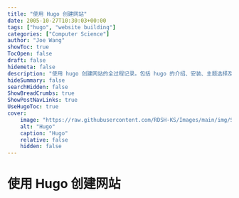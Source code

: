 ```yaml
---
title: "使用 Hugo 创建网站"
date: 2005-10-27T10:30:03+00:00
tags: ["hugo", "website building"]
categories: ["Computer Science"]
author: "Joe Wang"
showToc: true
TocOpen: false
draft: false
hidemeta: false
description: "使用 hugo 创建网站的全过程记录。包括 hugo 的介绍、安装、主题选择及使用等"
hideSummary: false
searchHidden: false
ShowBreadCrumbs: true
ShowPostNavLinks: true
UseHugoToc: true
cover:
    image: "https://raw.githubusercontent.com/RDSH-KS/Images/main/img/Snipaste_HugoSite_001.jpg"
    alt: "Hugo" 
    caption: "Hugo" 
    relative: false
    hidden: false
---
```


# 使用 Hugo 创建网站
